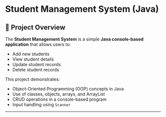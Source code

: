 # Student Management System (Java)

## 📌 Project Overview
The **Student Management System** is a simple **Java console-based application** that allows users to:
- Add new students
- View student details
- Update student records
- Delete student records

This project demonstrates:
- Object-Oriented Programming (OOP) concepts in Java
- Use of classes, objects, arrays, and ArrayList
- CRUD operations in a console-based program
- Input handling using `Scanner`

---
